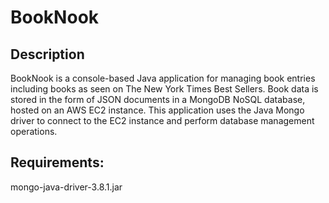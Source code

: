 # BookNook

## Description
BookNook is a console-based Java application for managing book entries including books as seen on The New York Times Best Sellers.
Book data is stored in the form of JSON documents in a MongoDB NoSQL database, hosted on an AWS EC2 instance. 
This application uses the Java Mongo driver to connect to the EC2 instance and perform database management operations.


## Requirements:
mongo-java-driver-3.8.1.jar
